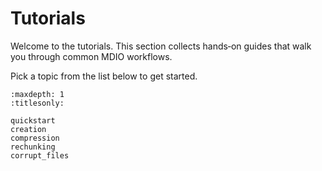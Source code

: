 # Tutorials

Welcome to the tutorials. This section collects hands‑on guides that walk you through common MDIO workflows.

Pick a topic from the list below to get started.

```{toctree}
:maxdepth: 1
:titlesonly:

quickstart
creation
compression
rechunking
corrupt_files
```
